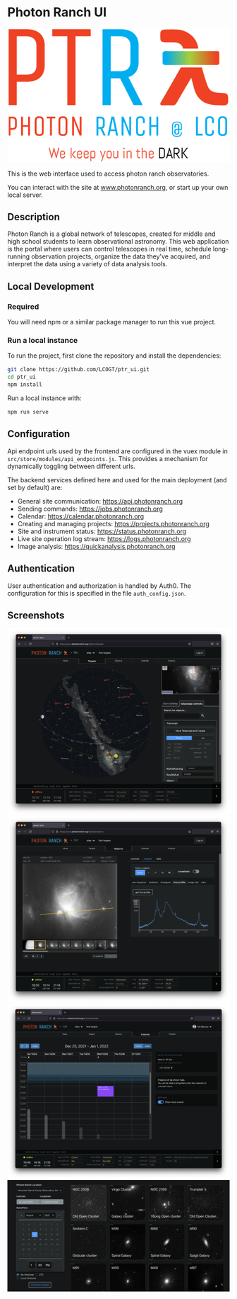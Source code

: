 # Photon Ranch UI
![Photon Ranch](public/img/logos/PTR-logo-spectrum-byline-medium.png)

This is the web interface used to access photon ranch observatories.

You can interact with the site at www.photonranch.org, or start up your own local server.

## Description

Photon Ranch is a global network of telescopes, created for middle and high school students to learn observational astronomy. 
This web application is the portal where users can control telescopes in real time, schedule long-running observation
projects, organize the data they've acquired, and interpret the data using a variety of data analysis tools.

## Local Development

### Required

You will need npm or a similar package manager to run this vue project.

### Run a local instance

To run the project, first clone the repository and install the dependencies:

```bash
git clone https://github.com/LCOGT/ptr_ui.git
cd ptr_ui
npm install
```

Run a local instance with:

```bash
npm run serve
```

## Configuration

Api endpoint urls used by the frontend are configured in the vuex module in `src/store/modules/api_endpoints.js`.
This provides a mechanism for dynamically toggling between different urls.

The backend services defined here and used for the main deployment (and set by default) are:
- General site communication: https://api.photonranch.org
- Sending commands: https://jobs.photonranch.org
- Calendar: https://calendar.photonranch.org
- Creating and managing projects: https://projects.photonranch.org
- Site and instrument status: https://status.photonranch.org
- Live site operation log stream: https://logs.photonranch.org
- Image analysis: https://quickanalysis.photonranch.org

## Authentication

User authentication and authorization is handled by Auth0. The configuration for this is specified in the file `auth_config.json`.

## Screenshots


![Sky chart](public/img/screenshots/skychart_view.png)
![Image analysis tools](public/img/screenshots/analysis_view.png)
![Site Calendar](public/img/screenshots/calendar_view.png)
![Popular targets explorer](public/img/screenshots/popular_targets.png)
